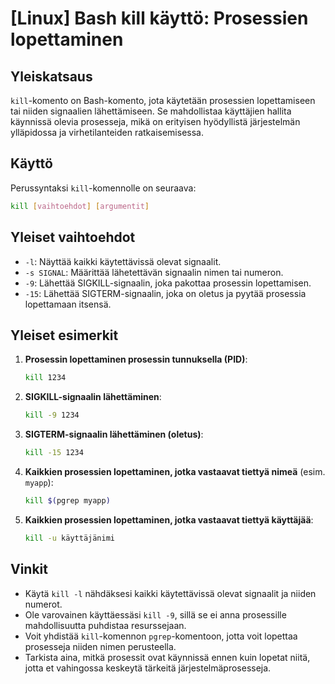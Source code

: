 # [Linux] Bash kill käyttö: Prosessien lopettaminen

## Yleiskatsaus
`kill`-komento on Bash-komento, jota käytetään prosessien lopettamiseen tai niiden signaalien lähettämiseen. Se mahdollistaa käyttäjien hallita käynnissä olevia prosesseja, mikä on erityisen hyödyllistä järjestelmän ylläpidossa ja virhetilanteiden ratkaisemisessa.

## Käyttö
Perussyntaksi `kill`-komennolle on seuraava:

```bash
kill [vaihtoehdot] [argumentit]
```

## Yleiset vaihtoehdot
- `-l`: Näyttää kaikki käytettävissä olevat signaalit.
- `-s SIGNAL`: Määrittää lähetettävän signaalin nimen tai numeron.
- `-9`: Lähettää SIGKILL-signaalin, joka pakottaa prosessin lopettamisen.
- `-15`: Lähettää SIGTERM-signaalin, joka on oletus ja pyytää prosessia lopettamaan itsensä.

## Yleiset esimerkit
1. **Prosessin lopettaminen prosessin tunnuksella (PID)**:
   ```bash
   kill 1234
   ```

2. **SIGKILL-signaalin lähettäminen**:
   ```bash
   kill -9 1234
   ```

3. **SIGTERM-signaalin lähettäminen (oletus)**:
   ```bash
   kill -15 1234
   ```

4. **Kaikkien prosessien lopettaminen, jotka vastaavat tiettyä nimeä** (esim. `myapp`):
   ```bash
   kill $(pgrep myapp)
   ```

5. **Kaikkien prosessien lopettaminen, jotka vastaavat tiettyä käyttäjää**:
   ```bash
   kill -u käyttäjänimi
   ```

## Vinkit
- Käytä `kill -l` nähdäksesi kaikki käytettävissä olevat signaalit ja niiden numerot.
- Ole varovainen käyttäessäsi `kill -9`, sillä se ei anna prosessille mahdollisuutta puhdistaa resurssejaan.
- Voit yhdistää `kill`-komennon `pgrep`-komentoon, jotta voit lopettaa prosesseja niiden nimen perusteella.
- Tarkista aina, mitkä prosessit ovat käynnissä ennen kuin lopetat niitä, jotta et vahingossa keskeytä tärkeitä järjestelmäprosesseja.